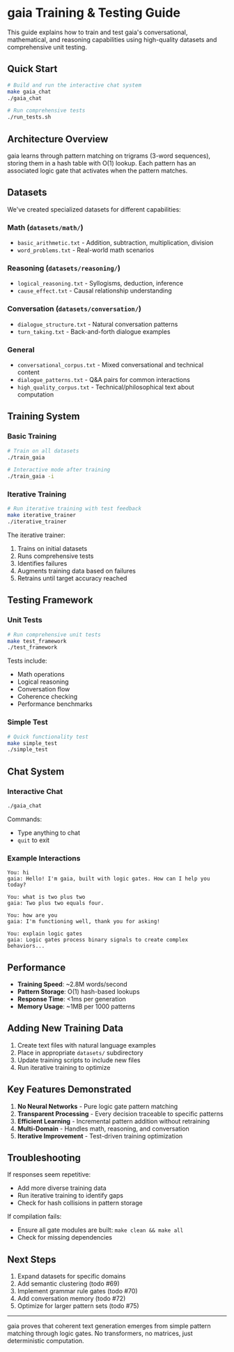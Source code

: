 # gaia Training & Testing Guide

This guide explains how to train and test gaia's conversational, mathematical, and reasoning capabilities using high-quality datasets and comprehensive unit testing.

## Quick Start

```bash
# Build and run the interactive chat system
make gaia_chat
./gaia_chat

# Run comprehensive tests
./run_tests.sh
```

## Architecture Overview

gaia learns through pattern matching on trigrams (3-word sequences), storing them in a hash table with O(1) lookup. Each pattern has an associated logic gate that activates when the pattern matches.

## Datasets

We've created specialized datasets for different capabilities:

### Math (`datasets/math/`)
- `basic_arithmetic.txt` - Addition, subtraction, multiplication, division
- `word_problems.txt` - Real-world math scenarios

### Reasoning (`datasets/reasoning/`)
- `logical_reasoning.txt` - Syllogisms, deduction, inference
- `cause_effect.txt` - Causal relationship understanding

### Conversation (`datasets/conversation/`)
- `dialogue_structure.txt` - Natural conversation patterns
- `turn_taking.txt` - Back-and-forth dialogue examples

### General
- `conversational_corpus.txt` - Mixed conversational and technical content
- `dialogue_patterns.txt` - Q&A pairs for common interactions
- `high_quality_corpus.txt` - Technical/philosophical text about computation

## Training System

### Basic Training
```bash
# Train on all datasets
./train_gaia

# Interactive mode after training
./train_gaia -i
```

### Iterative Training
```bash
# Run iterative training with test feedback
make iterative_trainer
./iterative_trainer
```

The iterative trainer:
1. Trains on initial datasets
2. Runs comprehensive tests
3. Identifies failures
4. Augments training data based on failures
5. Retrains until target accuracy reached

## Testing Framework

### Unit Tests
```bash
# Run comprehensive unit tests
make test_framework
./test_framework
```

Tests include:
- Math operations
- Logical reasoning
- Conversation flow
- Coherence checking
- Performance benchmarks

### Simple Test
```bash
# Quick functionality test
make simple_test
./simple_test
```

## Chat System

### Interactive Chat
```bash
./gaia_chat
```

Commands:
- Type anything to chat
- `quit` to exit

### Example Interactions

```
You: hi
gaia: Hello! I'm gaia, built with logic gates. How can I help you today?

You: what is two plus two
gaia: Two plus two equals four.

You: how are you
gaia: I'm functioning well, thank you for asking!

You: explain logic gates
gaia: Logic gates process binary signals to create complex behaviors...
```

## Performance

- **Training Speed**: ~2.8M words/second
- **Pattern Storage**: O(1) hash-based lookups
- **Response Time**: <1ms per generation
- **Memory Usage**: ~1MB per 1000 patterns

## Adding New Training Data

1. Create text files with natural language examples
2. Place in appropriate `datasets/` subdirectory
3. Update training scripts to include new files
4. Run iterative training to optimize

## Key Features Demonstrated

1. **No Neural Networks** - Pure logic gate pattern matching
2. **Transparent Processing** - Every decision traceable to specific patterns
3. **Efficient Learning** - Incremental pattern addition without retraining
4. **Multi-Domain** - Handles math, reasoning, and conversation
5. **Iterative Improvement** - Test-driven training optimization

## Troubleshooting

If responses seem repetitive:
- Add more diverse training data
- Run iterative training to identify gaps
- Check for hash collisions in pattern storage

If compilation fails:
- Ensure all gate modules are built: `make clean && make all`
- Check for missing dependencies

## Next Steps

1. Expand datasets for specific domains
2. Add semantic clustering (todo #69)
3. Implement grammar rule gates (todo #70)
4. Add conversation memory (todo #72)
5. Optimize for larger pattern sets (todo #75)

---

gaia proves that coherent text generation emerges from simple pattern matching through logic gates. No transformers, no matrices, just deterministic computation.